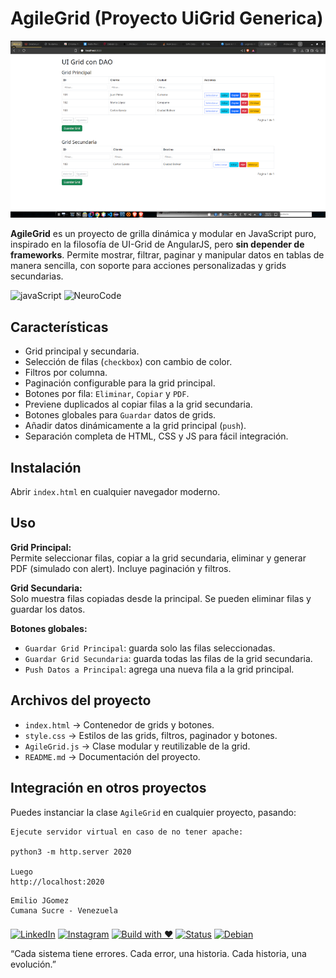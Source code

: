 # AgileGrid (Proyecto UiGrid Generica)

![Descripción de la imagen](https://github.com/moleculax/AgileGrid/blob/main/pantalla.png)

**AgileGrid** es un proyecto de grilla dinámica y modular en JavaScript puro, inspirado en la filosofía de UI-Grid de AngularJS, pero **sin depender de frameworks**. Permite mostrar, filtrar, paginar y manipular datos en tablas de manera sencilla, con soporte para acciones personalizadas y grids secundarias.

![javaScript](https://img.shields.io/badge/java-Script-blue?logo=javascript&logoColor=white)
![NeuroCode](https://img.shields.io/badge/Moleculax-AgileGrid-red?logo=moleculax&logoColor=white)


## Características

- Grid principal y secundaria.
- Selección de filas (`checkbox`) con cambio de color.
- Filtros por columna.
- Paginación configurable para la grid principal.
- Botones por fila: `Eliminar`, `Copiar` y `PDF`.
- Previene duplicados al copiar filas a la grid secundaria.
- Botones globales para `Guardar` datos de grids.
- Añadir datos dinámicamente a la grid principal (`push`).
- Separación completa de HTML, CSS y JS para fácil integración.

## Instalación

Abrir `index.html` en cualquier navegador moderno.

## Uso

**Grid Principal:**  
Permite seleccionar filas, copiar a la grid secundaria, eliminar y generar PDF (simulado con alert). Incluye paginación y filtros.

**Grid Secundaria:**  
Solo muestra filas copiadas desde la principal. Se pueden eliminar filas y guardar los datos.

**Botones globales:**  
- `Guardar Grid Principal`: guarda solo las filas seleccionadas.  
- `Guardar Grid Secundaria`: guarda todas las filas de la grid secundaria.  
- `Push Datos a Principal`: agrega una nueva fila a la grid principal.

## Archivos del proyecto

- `index.html` → Contenedor de grids y botones.  
- `style.css` → Estilos de las grids, filtros, paginador y botones.  
- `AgileGrid.js` → Clase modular y reutilizable de la grid.  
- `README.md` → Documentación del proyecto.

## Integración en otros proyectos

Puedes instanciar la clase `AgileGrid` en cualquier proyecto, pasando:

```
Ejecute servidor virtual en caso de no tener apache:

python3 -m http.server 2020

Luego
http://localhost:2020
```


```text
Emilio JGomez
Cumana Sucre - Venezuela
```
###  
[![LinkedIn](https://img.shields.io/badge/LinkedIn-%230A66C2.svg?logo=linkedin&logoColor=white)](https://www.linkedin.com/in/moleculax) [![Instagram](https://img.shields.io/badge/Instagram-%23E4405F.svg?logo=instagram&logoColor=white)](https://www.instagram.com/moleculax)   [![Build with ❤️](https://img.shields.io/badge/built%20with-%E2%9D%A4-red)]() [![Status](https://img.shields.io/badge/status-en%20evolución-8A2BE2)]()  [![Debian](https://img.shields.io/badge/Debian-A81D33.svg?logo=debian&logoColor=white)](https://www.debian.org/) 


 “Cada sistema tiene errores. Cada error, una historia. Cada historia, una evolución.”
###
